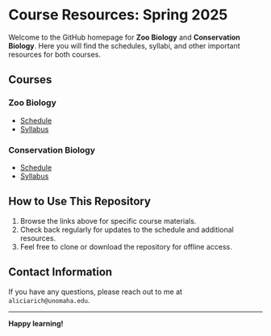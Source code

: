 # Course Resources: Spring 2025

Welcome to the GitHub homepage for **Zoo Biology** and **Conservation Biology**. Here you will find the schedules, syllabi, and other important resources for both courses. 

## Courses

### Zoo Biology
- [Schedule](https://rich-molecular-health-lab.github.io/rich-courses/schedules/Schedule_ZooBio.html)
- [Syllabus](https://rich-molecular-health-lab.github.io/rich-courses/syllabi/Syllabus_ZooBio.html)

### Conservation Biology
- [Schedule](https://rich-molecular-health-lab.github.io/rich-courses/schedules/Schedule_ConBio.html)
- [Syllabus](https://rich-molecular-health-lab.github.io/rich-courses/syllabi/Syllabus_ConBio.html)

## How to Use This Repository
1. Browse the links above for specific course materials.
2. Check back regularly for updates to the schedule and additional resources.
3. Feel free to clone or download the repository for offline access.

## Contact Information
If you have any questions, please reach out to me at `aliciarich@unomaha.edu`.

---

**Happy learning!**